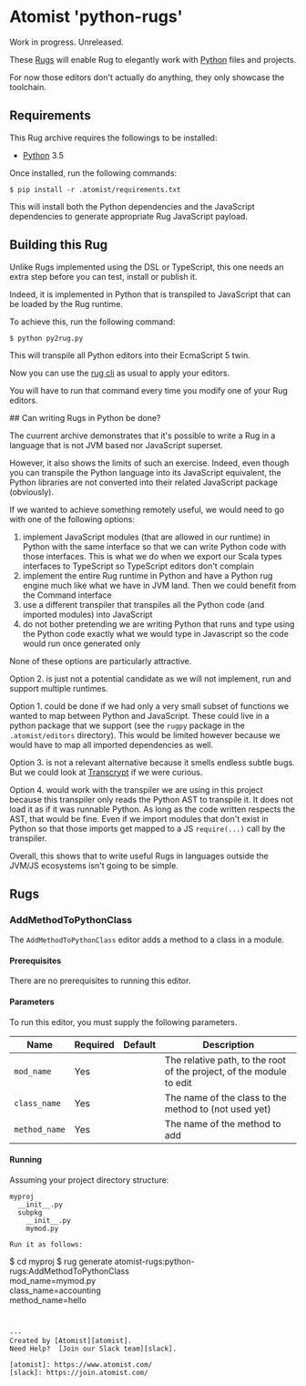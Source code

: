 # Atomist 'python-rugs'

Work in progress. Unreleased.

These [Rugs][rug] will enable Rug to elegantly work with [Python][python] 
files and projects.

For now those editors don't actually do anything, they only showcase the 
toolchain.

[rug]: http://docs.atomist.com/
[python]: https://www.python.org/
[npm]: https://www.npmjs.com/
[cli]: https://github.com/atomist/rug-cli
[JavaScripthon]: https://github.com/azazel75/metapensiero.pj
[transcrypt]: http://transcrypt.org/

## Requirements

This Rug archive requires the followings to be installed:

* [Python][python] 3.5

Once installed, run the following commands:

```
$ pip install -r .atomist/requirements.txt
```

This will install both the Python dependencies and the JavaScript dependencies
to generate appropriate Rug JavaScript payload.

## Building this Rug

Unlike Rugs implemented using the DSL or TypeScript, this one needs an extra
step before you can test, install or publish it.

Indeed, it is implemented in Python that is transpiled to JavaScript that can
be loaded by the Rug runtime.

To achieve this, run the following command:

```
$ python py2rug.py
```

This will transpile all Python editors into their EcmaScript 5 twin. 

Now you can use the [rug cli][cli] as usual to apply your editors.

You will have to run that command every time you modify one of your Rug editors.

## Can writing Rugs in Python be done?

The cuurrent archive demonstrates that it's possible to write a Rug in a 
language that is not JVM based nor JavaScript superset.

However, it also shows the limits of such an exercise. Indeed, even though you
can transpile the Python language into its JavaScript equivalent, the Python
libraries are not converted into their related JavaScript package (obviously).

If we wanted to achieve something remotely useful, we would need to go with
one of the following options:

1. implement JavaScript modules (that are allowed in our runtime) in Python
   with the same interface so that we can write Python code with those 
   interfaces. This is what we do when we export our Scala types interfaces
   to TypeScript so TypeScript editors don't complain
2. implement the entire Rug runtime in Python and have a Python rug engine
   much like what we have in JVM land. Then we could benefit from the Command
   interface
3. use a different transpiler that transpiles all the Python code (and imported
   modules) into JavaScript
4. do not bother pretending we are writing Python that runs and type using
   the Python code exactly what we would type in Javascript so the code would
   run once generated only

None of these options are particularly attractive.

Option 2. is just not a potential candidate as we will not implement, run and
support multiple runtimes.

Option 1. could be done if we had only a very small 
subset of functions we wanted to map between Python and JavaScript. These could
live in a python package that we support (see the `rugpy` package
in the `.atomist/editors` directory). This would be limited however because we 
would have to map all imported dependencies as well.

Option 3. is not a relevant alternative because it smells endless subtle bugs.
But we could look at [Transcrypt][transcrypt] if we were curious.

Option 4. would work with the transpiler we are using in this project because
this transpiler only reads the Python AST to transpile it. It does not load it
as if it was runnable Python. As long as the code written respects the AST, that
would be fine. Even if we import modules that don't exist in Python so that 
those imports get mapped to a JS `require(...)` call by the transpiler.

Overall, this shows that to write useful Rugs in languages outside the JVM/JS
ecosystems isn't going to be simple.

## Rugs

### AddMethodToPythonClass

The `AddMethodToPythonClass` editor adds a method to a class in a module.

#### Prerequisites

There are no prerequisites to running this editor.

#### Parameters

To run this editor, you must supply the following parameters.

Name | Required | Default | Description
-----|----------|---------|------------
`mod_name` | Yes | |  The relative path, to the root of the project, of the module to edit
`class_name` | Yes | |  The name of the class to the method to (not used yet)
`method_name` | Yes | | The name of the method to add

#### Running

Assuming your project directory structure:

```
myproj
  __init__.py
  subpkg
    __init__.py
    mymod.py

Run it as follows:

```
$ cd myproj
$ rug generate atomist-rugs:python-rugs:AddMethodToPythonClass \
    mod_name=mymod.py \
    class_name=accounting\
    method_name=hello
```


---
Created by [Atomist][atomist].
Need Help?  [Join our Slack team][slack].

[atomist]: https://www.atomist.com/
[slack]: https://join.atomist.com/
